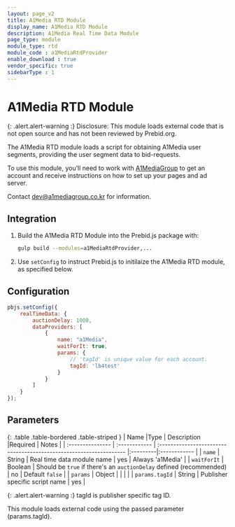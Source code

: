 ```yaml
---
layout: page_v2
title: A1Media RTD Module
display_name: A1Media RTD Module
description: A1Media Real Time Data Module
page_type: module
module_type: rtd
module_code : a1MediaRtdProvider
enable_download : true
vendor_specific: true
sidebarType : 1
---
```


# A1Media RTD Module

{: .alert.alert-warning :}
Disclosure: This module loads external code that is not open source and has not been reviewed by Prebid.org.

The A1Media RTD module loads a script for obtaining A1Media user segments, providing the user segment data to bid-requests.

To use this module, you’ll need to work with [A1MediaGroup](https://a1mediagroup.jp/) to get an account and receive instructions on how to set up your pages and ad server.

Contact <dev@a1mediagroup.co.kr> for information.

## Integration

1) Build the A1Media RTD Module into the Prebid.js package with:

    ```bash
    gulp build --modules=a1MediaRtdProvider,...
    ```

2) Use `setConfig` to instruct Prebid.js to initilaize the A1Media RTD module, as specified below.

## Configuration

```javascript
pbjs.setConfig({
    realTimeData: {
        auctionDelay: 1000,
        dataProviders: [
            {
                name: "a1Media",
                waitForIt: true,
                params: {
                    // 'tagId' is unique value for each account.
                    tagId: 'lb4test'
                }
            }
        ]
    }
});
```

## Parameters

{: .table .table-bordered .table-striped }
| Name             |Type           | Description                                                         |Required | Notes  |
| :--------------- | :------------ | :------------------------------------------------------------------ |:---------|:------------ |
| `name`           | String        | Real time data module name                                          | yes     | Always 'a1Media' |
| `waitForIt`      | Boolean       | Should be `true` if there's an `auctionDelay` defined (recommended) | no      | Default `false` |
| `params`         | Object        | |  | |
| `params.tagId`     | String        | Publisher specific script name                             | yes       |

{: .alert.alert-warning :}
tagId is publisher specific tag ID.

This module loads external code using the passed parameter (params.tagId).
